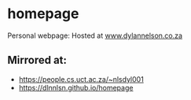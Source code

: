 # homepage
Personal webpage: Hosted at www.dylannelson.co.za

## Mirrored at: 
* https://people.cs.uct.ac.za/~nlsdyl001
* https://dlnnlsn.github.io/homepage
